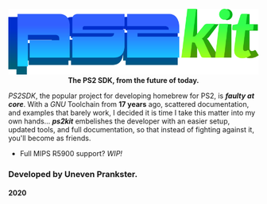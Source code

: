 <p align="center">
  <img src=ps2kit.png>
  <br>
  <b> The PS2 SDK, from the future of today.</b>
</p>

*PS2SDK*, the popular project for developing homebrew for PS2, is ***faulty at core***. With a *GNU* Toolchain from **17 years** ago, scattered documentation, and examples that barely work, I decided it is time I take this matter into my own hands... ***ps2kit*** embelishes the developer with an easier setup, updated tools, and full documentation, so that instead of fighting against it, you'll become as friends.

* Full MIPS R5900 support? *WIP!*

### Developed by Uneven Prankster.
#### 2020
